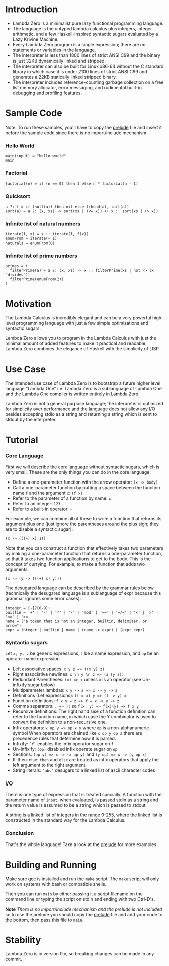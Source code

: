 # Introduction

- Lambda Zero is a minimalist pure lazy functional programming language.
- The language is the untyped lambda calculus plus integers, integer arithmetic,
  and a few Haskell-inspired syntactic sugars evaluated by a Lazy Krivine
  Machine.
- Every Lambda Zero program is a single expression; there are no statements
  or variables in the language.
- The interpreter is less than 1800 lines of strict ANSI C99 and the binary is
  just 32KB dynamically linked and stripped.
- The interpreter can also be built for Linux x86-64 without the C standard
  library in which case it is under 2100 lines of strict ANSI C99 and generates
  a 22KB statically linked stripped binary.
- The interpreter includes reference-counting garbage collection on a free list
  memory allocator, error messaging, and rudimental built-in debugging and
  profiling features.

# Sample Code

Note: To run these samples, you'll have to copy the [prelude](test/prelude) file
and insert it before the sample code since there is no import/include mechanism.

### Hello World

    main(input) = "hello world"
    main

### Factorial

    factorial(n) = if (n == 0) then 1 else n * factorial(n - 1)

### Quicksort

    a ?: f = if (null(a)) then nil else f(head(a), tail(a))
    sort(a) = a ?: (x, xs) -> sort(xs | (<= x)) ++ x :: sort(xs | (> x))

### Infinite list of natural numbers

    iterate(f, x) = x :: iterate(f, f(x))
    enumFrom = iterate(+ 1)
    naturals = enumFrom(0)

### Infinite list of prime numbers

    primes = (
      filterPrime(a) = a ?: (x, xs) -> x :: filterPrime(xs | not <> (x `divides`))
      filterPrime(enumFrom(2))
    )

# Motivation

The Lambda Calculus is incredibly elegant and can be a very powerful
high-level programming language with just a few simple optimizations and
syntactic sugars.

Lambda Zero allows you to program in the Lambda Calculus with just the
minimal amount of added features to make it practical and readable.
Lambda Zero combines the elegance of Haskell with the simplicity of LISP.

# Use Case

The intended use case of Lambda Zero is to bootstrap a future higher level
language "Lambda One" i.e. Lambda Zero is a sublanguage of Lambda One and the
Lambda One compiler is written entirely in Lambda Zero.

Lambda Zero is not a general purpose language; the interpreter is optimized
for simplicity over performance and the language does not allow any I/O
besides accepting stdio as a string and returning a string which is sent to
stdout by the interpreter.

# Tutorial

### Core Language

First we will describe the core language without syntactic sugars, which is very
small. These are the only things you can do in the core language:
- Define a one-parameter function with the arrow operator: `(x -> body)`
- Call a one-parameter function by putting a space between the function name `f`
  and the argument `x`: `(f x)`
- Refer to the parameter of a function by name: `x`
- Refer to an integer: `123`
- Refer to a built-in operator: `+`

For example, we can combine all of these to write a function that returns
its argument plus one (just ignore the parentheses around the plus sign; they
are to disable a syntactic sugar):

    (x -> (((+) x) 1))

Note that you can construct a function that effectively takes two parameters
by making a one-parameter function that returns a one-parameter function,
so that it takes two function applications to get to the body. This is the
concept of currying. For example, to make a function that adds two arguments:

    (x -> (y -> (((+) x) y)))

The desugared language can be described by the grammar rules below
(technically the desugared language is a sublanguage of expr because this
grammar ignores some error cases):

    integer = [-]?[0-9]+
    builtin = '+' | '-' | '*' | '/' | 'mod' | '==' | '=/=' | '<' | '>' | '<=' | '>= 
    name = ("a token that is not an integer, builtin, delimiter, or arrow")
    expr = integer | builtin | name | (name -> expr) | (expr expr)

### Syntactic sugars

Let `x, y, z` be generic expressions, `f` be a name expression, and `op` be
an operator name expression.

- Left associative spaces: `x y z => ((x y) z)`
- Right associative newlines: `x \n y \n z => (z (y z))`
- Redundant Parentheses: `(x) => x` unless `x` is an operator
 (see Un-infixify sugar below)
- Multiparameter lambdas: `x y -> z => x -> y -> z`
- Definitions (Let expressions): `(f = x) y => (f -> y) x`
- Function definitions: `f x y = z => f = x -> y -> z`
- Comma separators: `, => )(` so `f(x, y) => f(x)(y) => f x y`
- Recursive definitions: The right hand sise of a function definition can refer
 to the function name, in which case the Y combinator is used to convert the
 definition to a non-recursive one.
- Infix operators: `x op y => op x y` where `op` is a non-alphanumeric symbol
When operators are chained like `x op y op z` there are precedence rules that
determine how it is parsed.
- Infixify: `` `f` `` enables the infix operator sugar on `f`
- Un-infixify: `(op)` disabled infix operate sugar on `op`
- Sections: `(op y) => x -> (x op y)` and `(y op) => x -> (y op x)`
- If-then-else: `then` and `else` are treated as infix operators that apply the left argument to the right argument
- String literals: `"abc"` desugars to a linked list of ascii character codes

### I/O

There is one type of expression that is treated specially. A function with
the parameter name of `input`, when evaluated, is passed stdin as a string
and the return value is assumed to be a string which is passed to stdout.

A string is a linked list of integers in the range 0-255, where the linked
list is constructed in the standard way for the Lambda Calculus.

### Conclusion

That's the whole language! Take a look at the [prelude](test/prelude)
for more examples.

# Building and Running

Make sure gcc is installed and run the `make` script. The `make` script will
only work on systems with bash or compatible shells.

Then you can run `main` by either passing it a script filename on the command
line or typing the script on stdin and ending with two Ctrl-D's.

**Note** *There is no import/include mechanism and the prelude is not included*
so to use the prelude you should copy the [prelude](test/prelude) file and add
your code to the bottom, then pass this file to `main`.

# Stability

Lambda Zero is in version 0.x, so breaking changes can be made in any commit.
